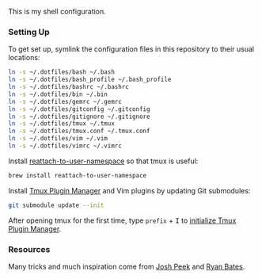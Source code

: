 This is my shell configuration.

### Setting Up

To get set up, symlink the configuration files in this repository to their usual locations:

```sh
ln -s ~/.dotfiles/bash ~/.bash
ln -s ~/.dotfiles/bash_profile ~/.bash_profile
ln -s ~/.dotfiles/bashrc ~/.bashrc
ln -s ~/.dotfiles/bin ~/.bin
ln -s ~/.dotfiles/gemrc ~/.gemrc
ln -s ~/.dotfiles/gitconfig ~/.gitconfig
ln -s ~/.dotfiles/gitignore ~/.gitignore
ln -s ~/.dotfiles/tmux ~/.tmux
ln -s ~/.dotfiles/tmux.conf ~/.tmux.conf
ln -s ~/.dotfiles/vim ~/.vim
ln -s ~/.dotfiles/vimrc ~/.vimrc
```

Install [reattach-to-user-namespace](https://github.com/ChrisJohnsen/tmux-MacOSX-pasteboard) so
that tmux is useful:

```sh
brew install reattach-to-user-namespace
```

Install [Tmux Plugin Manager](https://github.com/tmux-plugins/tpm) and Vim plugins by updating
Git submodules:

```sh
git submodule update --init
```

After opening tmux for the first time, type `prefix` + <kbd>I</kbd> to
[initialize Tmux Plugin Manager](https://github.com/tmux-plugins/tpm).

### Resources

Many tricks and much inspiration come from [Josh Peek](https://github.com/josh/dotfiles)
and [Ryan Bates](https://github.com/ryanb/dotfiles).

